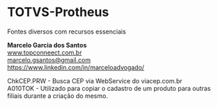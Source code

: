 # TOTVS-Protheus
Fontes diversos com recursos essenciais

<b>Marcelo Garcia dos Santos</b><br>
www.topconneect.com.br<br>
marcelo.gsantos@gmail.com<br>
https://www.linkedin.com/in/marceloadvogado/<br>


ChkCEP.PRW - Busca CEP via WebService do viacep.com.br <br>
A010TOK       - Utilizado para copiar o cadastro de um produto para outras filiais durante a criação do mesmo.

